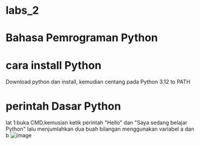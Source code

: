 # labs_2
# Bahasa Pemrograman Python
# cara install Python
Download python dan install, kemudian centang pada Python 3.12 to PATH

# perintah Dasar Python
lat 1:buka CMD,kemusian ketik perintah "Hello" dan "Saya sedang belajar Python"
lalu menjumlahkan dua buah bilangan menggunakan variabel a dan b
![image](https://github.com/annisasaidah06/labs_2/assets/148035766/1f128d00-382e-49c3-8c68-17335a822c8f)

